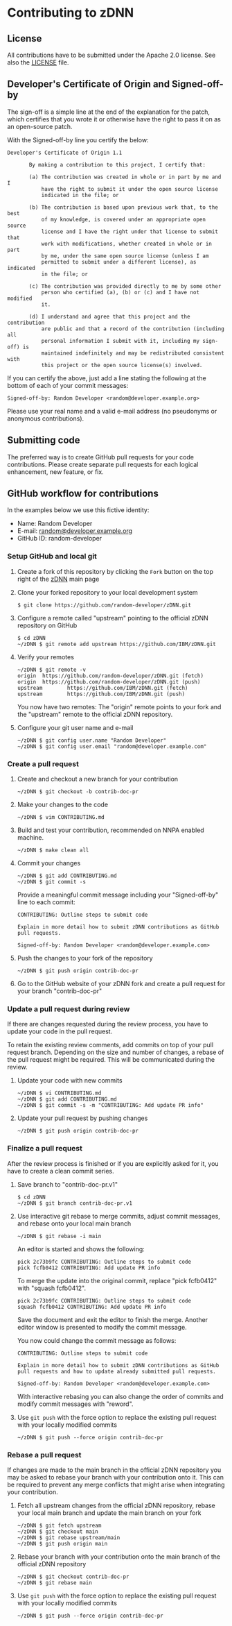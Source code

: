 Contributing to zDNN
==========================

License
-------
All contributions have to be submitted under the Apache 2.0 license. See also
the [LICENSE](LICENSE) file.

Developer's Certificate of Origin and Signed-off-by
---------------------------------------------------
The sign-off is a simple line at the end of the explanation for the patch,
which certifies that you wrote it or otherwise have the right to pass it on as
an open-source patch.

With the Signed-off-by line you certify the below:

```
Developer's Certificate of Origin 1.1

       By making a contribution to this project, I certify that:

       (a) The contribution was created in whole or in part by me and I
           have the right to submit it under the open source license
           indicated in the file; or

       (b) The contribution is based upon previous work that, to the best
           of my knowledge, is covered under an appropriate open source
           license and I have the right under that license to submit that
           work with modifications, whether created in whole or in part
           by me, under the same open source license (unless I am
           permitted to submit under a different license), as indicated
           in the file; or

       (c) The contribution was provided directly to me by some other
           person who certified (a), (b) or (c) and I have not modified
           it.

       (d) I understand and agree that this project and the contribution
           are public and that a record of the contribution (including all
           personal information I submit with it, including my sign-off) is
           maintained indefinitely and may be redistributed consistent with
           this project or the open source license(s) involved.
```

If you can certify the above, just add a line stating the following at the
bottom of each of your commit messages:

```
Signed-off-by: Random Developer <random@developer.example.org>
```

Please use your real name and a valid e-mail address (no pseudonyms or anonymous
contributions).

Submitting code
---------------
The preferred way is to create GitHub pull requests for your code contributions.
Please create separate pull requests for each logical enhancement, new feature,
or fix.

GitHub workflow for contributions
---------------------------------
In the examples below we use this fictive identity:

 - Name: Random Developer
 - E-mail: random@developer.example.org
 - GitHub ID: random-developer

### Setup GitHub and local git

1. Create a fork of this repository by clicking the `Fork` button on the top
   right of the [zDNN](https://github.com/IBM/zDNN)
   main page

2. Clone your forked repository to your local development system
   ```
   $ git clone https://github.com/random-developer/zDNN.git
   ```

3. Configure a remote called "upstream" pointing to the official
   zDNN repository on GitHub
   ```
   $ cd zDNN
   ~/zDNN $ git remote add upstream https://github.com/IBM/zDNN.git
   ```

4. Verify your remotes
   ```
   ~/zDNN $ git remote -v
   origin  https://github.com/random-developer/zDNN.git (fetch)
   origin  https://github.com/random-developer/zDNN.git (push)
   upstream        https://github.com/IBM/zDNN.git (fetch)
   upstream        https://github.com/IBM/zDNN.git (push)
   ```
   You now have two remotes: The "origin" remote points to your fork
   and the "upstream" remote to the official zDNN repository.

5. Configure your git user name and e-mail
   ```
   ~/zDNN $ git config user.name "Random Developer"
   ~/zDNN $ git config user.email "random@developer.example.com"
   ```

### Create a pull request

1. Create and checkout a new branch for your contribution
   ```
   ~/zDNN $ git checkout -b contrib-doc-pr
   ```

2. Make your changes to the code
   ```
   ~/zDNN $ vim CONTRIBUTING.md
   ```

3. Build and test your contribution, recommended on NNPA enabled machine.
   ```
   ~/zDNN $ make clean all
   ```

4. Commit your changes
   ```
   ~/zDNN $ git add CONTRIBUTING.md
   ~/zDNN $ git commit -s
   ```

   Provide a meaningful commit message including your "Signed-off-by" line to
   each commit:
   ```
   CONTRIBUTING: Outline steps to submit code

   Explain in more detail how to submit zDNN contributions as GitHub
   pull requests.

   Signed-off-by: Random Developer <random@developer.example.com>
   ```

5. Push the changes to your fork of the repository
   ```
   ~/zDNN $ git push origin contrib-doc-pr
   ```

6. Go to the GitHub website of your zDNN fork and create a pull request
   for your branch "contrib-doc-pr"

### Update a pull request during review

If there are changes requested during the review process, you have to update
your code in the pull request.

To retain the existing review comments, add commits on top of your pull request
branch. Depending on the size and number of changes, a rebase of the pull
request might be required. This will be communicated during the review.

1. Update your code with new commits
   ```
   ~/zDNN $ vi CONTRIBUTING.md
   ~/zDNN $ git add CONTRIBUTING.md
   ~/zDNN $ git commit -s -m "CONTRIBUTING: Add update PR info"
   ```

2. Update your pull request by pushing changes
   ```
   ~/zDNN $ git push origin contrib-doc-pr
   ```

### Finalize a pull request

After the review process is finished or if you are explicitly asked for it,
you have to create a clean commit series.

1. Save branch to "contrib-doc-pr.v1"
   ```
   $ cd zDNN
   ~/zDNN $ git branch contrib-doc-pr.v1
   ```

2. Use interactive git rebase to merge commits, adjust commit messages,
   and rebase onto your local main branch
   ```
   ~/zDNN $ git rebase -i main
   ```

   An editor is started and shows the following:
   ```
   pick 2c73b9fc CONTRIBUTING: Outline steps to submit code
   pick fcfb0412 CONTRIBUTING: Add update PR info
   ```

   To merge the update into the original commit, replace "pick fcfb0412"
   with "squash fcfb0412".

   ```
   pick 2c73b9fc CONTRIBUTING: Outline steps to submit code
   squash fcfb0412 CONTRIBUTING: Add update PR info
   ```

   Save the document and exit the editor to finish the merge. Another editor
   window is presented to modify the commit message.

   You now could change the commit message as follows:

   ```
   CONTRIBUTING: Outline steps to submit code

   Explain in more detail how to submit zDNN contributions as GitHub
   pull requests and how to update already submitted pull requests.

   Signed-off-by: Random Developer <random@developer.example.com>
   ```

   With interactive rebasing you can also change the order of commits and
   modify commit messages with "reword".

3. Use `git push` with the force option to replace the existing pull request
   with your locally modified commits
   ```
   ~/zDNN $ git push --force origin contrib-doc-pr
   ```

### Rebase a pull request

If changes are made to the main branch in the official zDNN
repository you may be asked to rebase your branch with your contribution
onto it. This can be required to prevent any merge conflicts that might
arise when integrating your contribution.

1. Fetch all upstream changes from the official zDNN repository,
   rebase your local main branch and update the main branch
   on your fork
   ```
   ~/zDNN $ git fetch upstream
   ~/zDNN $ git checkout main
   ~/zDNN $ git rebase upstream/main
   ~/zDNN $ git push origin main
   ```

2. Rebase your branch with your contribution onto the main branch of
   the official zDNN repository
   ```
   ~/zDNN $ git checkout contrib-doc-pr
   ~/zDNN $ git rebase main
   ```

3. Use `git push` with the force option to replace the existing pull
   request with your locally modified commits
   ```
   ~/zDNN $ git push --force origin contrib-doc-pr
   ```
